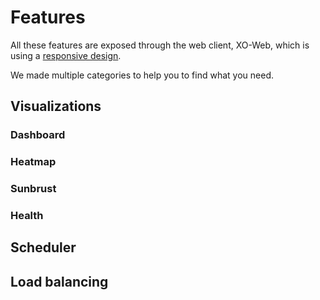 # Features

All these features are exposed through the web client, XO-Web, which is using a [responsive design](https://xen-orchestra.com/blog/xen-orchestra-responsive-design/).

We made multiple categories to help you to find what you need.

## Visualizations

### Dashboard

### Heatmap

### Sunbrust

### Health

## Scheduler

## Load balancing